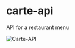 # carte-api
API for a restaurant menu

![Carte-API](https://github.com/Dev-Int/carte-api/workflows/Carte-API/badge.svg)
